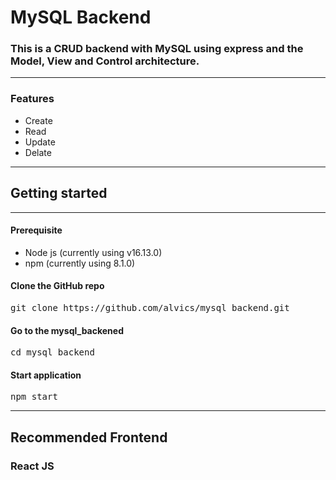 # MySQL Backend
### This is a CRUD backend with MySQL using express and the Model, View and Control architecture. 
***

### Features
- Create
- Read
- Update
- Delate
 
*** 

## Getting started
***
#### Prerequisite
* Node js (currently using v16.13.0)
* npm (currently using 8.1.0)

#### Clone the GitHub repo
<pre>git clone https://github.com/alvics/mysql_backend.git</pre>

#### Go to the mysql_backened
<pre>cd mysql_backend</pre>

#### Start application
<pre>npm start</pre>

***

## Recommended Frontend
### React JS
